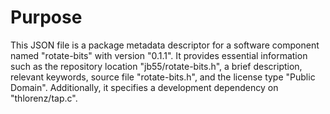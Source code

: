 # Purpose
This JSON file is a package metadata descriptor for a software component named "rotate-bits" with version "0.1.1". It provides essential information such as the repository location "jb55/rotate-bits.h", a brief description, relevant keywords, source file "rotate-bits.h", and the license type "Public Domain". Additionally, it specifies a development dependency on "thlorenz/tap.c".
